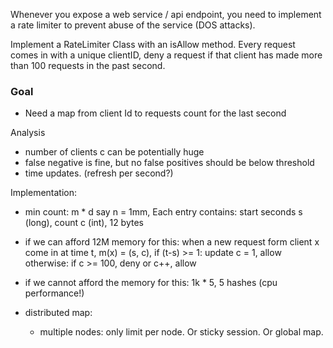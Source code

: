 Whenever you expose a web service / api endpoint, you need to implement a rate limiter to prevent abuse of the service (DOS attacks).

Implement a RateLimiter Class with an isAllow method. Every request comes in with a unique clientID, deny a request if that client 
has made more than 100 requests in the past second.

### Goal
* Need a map from client Id to requests count for the last second

Analysis
* number of clients c can be potentially huge
* false negative is fine, but no false positives should be below threshold
* time updates. (refresh per second?)

Implementation:
* min count: m * d
say n = 1mm,
 Each entry contains:
     start seconds s (long), count c (int), 12 bytes
     
* if we can afford 12M memory for this:
    when a new request form client x come in at time t,
         m(x) = (s, c), if (t-s) >= 1: update c = 1, allow
         otherwise: if c >= 100, deny or c++, allow

* if we cannot afford the memory for this:
    1k * 5, 5 hashes (cpu performance!)
    
* distributed map:
    * multiple nodes: only limit per node. Or sticky session. Or global map.
    
    
        
